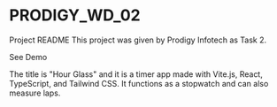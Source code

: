 # PRODIGY_WD_02
Project README
This project was given by Prodigy Infotech as Task 2.

See Demo

The title is "Hour Glass" and it is a timer app made with Vite.js, React, TypeScript, and Tailwind CSS. It functions as a stopwatch and can also measure laps.
